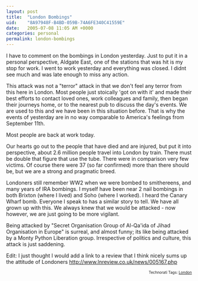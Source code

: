 ```yaml
---
layout: post
title:  "London Bombings"
uid:	"8A97948F-B4BD-059B-74A6FE340C41559E"
date:   2005-07-08 11:05 AM +0000
categories: personal
permalink: london-bombings
---
```

I have to comment on the bombings in London yesterday. Just to put it in a personal perspective, Aldgate East, one of the stations that was hit is my stop for work. I went to work yesterday and everything was closed. I didnt see much and was late enough to miss any action.

This attack was not a "terror" attack in that we don't feel any terror from this here in London.  Most people just stoically 'got on with it' and made their best efforts to contact loved ones, work colleagues and family, then began their journeys home, or to the nearest pub to discuss the day's events. We are used to this and we have been in this situation before. That is why the events of yesterday are in no way comparable to America's feelings from September 11th.

Most people are back at work today.

Our hearts go out to the people that have died and are injured, but put it into perspective, about 2.6 million people travel into London by train. There must be double that figure that use the tube. There were in comparison very few victims. Of course there  were 37 (so far confirmed) more than there should be, but we are a strong and pragmatic breed.

Londoners still remember WW2 when we were bombed to smithereens, and many years of IRA bombings. I myself have been near 2 nail bombings in both Brixton (where I lived) and Soho (where I worked). I heard the Canary Wharf bomb. Everyone I speak to has a similar story to tell. We have all grown up with this. We always knew that we would be attacked - now however, we are just going to be more vigilant.

Being attacked by "Secret Organisation Group of Al-Qa'ida of Jihad Organisation in Europe" is surreal, and almost funny; its like being attacked by a Monty Python Liberation group.  Irrespective of politics and culture, this attack is just saddening.

Edit:
I just thought I would add a link to a review that I think nicely sums up the attitude of Londoners
<a href="http://www.lnreview.co.uk/news/005167.php">http://www.lnreview.co.uk/news/005167.php</a>
<!-- technorati tags start --><p style="text-align:right;font-size:10px;">Technorati Tags: <a href="http://technorati.com/tag/London" rel="tag">London</a></p><!-- technorati tags end -->